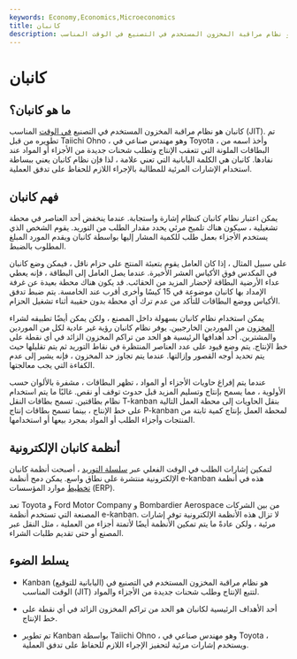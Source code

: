 ```yaml
---
keywords: Economy,Economics,Microeconomics
title: كانبان
description: كانبان هو نظام مراقبة المخزون المستخدم في التصنيع في الوقت المناسب (JIT) لتتبع الإنتاج وطلب شحنات جديدة من الأجزاء والمواد.
---
```


# كانبان
## ما هو كانبان؟

كانبان هو نظام مراقبة المخزون المستخدم في التصنيع [في الوقت](/jit) المناسب (JIT). تم تطويره من قبل Taiichi Ohno ، وهو مهندس صناعي في Toyota ، وأخذ اسمه من البطاقات الملونة التي تتعقب الإنتاج وتطلب شحنات جديدة من الأجزاء أو المواد عند نفادها. كانبان هي الكلمة اليابانية التي تعني علامة ، لذا فإن نظام كانبان يعني ببساطة استخدام الإشارات المرئية للمطالبة بالإجراء اللازم للحفاظ على تدفق العملية.

## فهم كانبان

يمكن اعتبار نظام كانبان كنظام إشارة واستجابة. عندما ينخفض أحد العناصر في محطة تشغيلية ، سيكون هناك تلميح مرئي يحدد مقدار الطلب من التوريد. يقوم الشخص الذي يستخدم الأجزاء بعمل طلب للكمية المشار إليها بواسطة كانبان ويقدم المورد المبلغ المطلوب بالضبط.

على سبيل المثال ، إذا كان العامل يقوم بتعبئة المنتج على حزام ناقل ، فيمكن وضع كانبان في المكدس فوق الأكياس العشر الأخيرة. عندما يصل العامل إلى البطاقة ، فإنه يعطي عداء الأرضية البطاقة لإحضار المزيد من الحقائب. قد يكون هناك محطة بعيدة عن غرفة الإمداد بها كانبان موضوعة في 15 كيسًا وأخرى أقرب عند الخامسة. يتم ضبط تدفق الأكياس ووضع البطاقات للتأكد من عدم ترك أي محطة بدون حقيبة أثناء تشغيل الحزام.

يمكن استخدام نظام كانبان بسهولة داخل المصنع ، ولكن يمكن أيضًا تطبيقه لشراء [المخزون](/inventory) من الموردين الخارجيين. يوفر نظام كانبان رؤية غير عادية لكل من الموردين والمشترين. أحد أهدافها الرئيسية هو الحد من تراكم المخزون الزائد في أي نقطة على خط الإنتاج. يتم وضع قيود على عدد العناصر المنتظرة في نقاط التوريد ثم يتم تقليلها حيث يتم تحديد أوجه القصور وإزالتها. عندما يتم تجاوز حد المخزون ، فإنه يشير إلى عدم الكفاءة التي يجب معالجتها.

عندما يتم إفراغ حاويات الأجزاء أو المواد ، تظهر البطاقات ، مشفرة بالألوان حسب الأولوية ، مما يسمح بإنتاج وتسليم المزيد قبل حدوث توقف أو نقص. غالبًا ما يتم استخدام نظام بطاقتين. تسمح بطاقات النقل T-kanban بنقل الحاويات إلى محطة العمل التالية على خط الإنتاج ، بينما تسمح بطاقات إنتاج P-kanban لمحطة العمل بإنتاج كمية ثابتة من المنتجات وأجزاء الطلب أو المواد بمجرد بيعها أو استخدامها.

## أنظمة كانبان الإلكترونية

لتمكين إشارات الطلب في الوقت الفعلي عبر [سلسلة التوريد](/supplychain) ، أصبحت أنظمة كانبان الإلكترونية منتشرة على نطاق واسع. يمكن دمج أنظمة e-kanban هذه في أنظمة [تخطيط](/erp) موارد المؤسسات (ERP).

تعد Toyota و Ford Motor Company و Bombardier Aerospace من بين الشركات المصنعة التي تستخدم أنظمة e-kanban. لا تزال هذه الأنظمة الإلكترونية توفر إشارات مرئية ، ولكن عادةً ما يتم تمكين الأنظمة أيضًا لأتمتة أجزاء من العملية ، مثل النقل عبر المصنع أو حتى تقديم طلبات الشراء.

## يسلط الضوء

- Kanban (اليابانية للتوقيع) هو نظام مراقبة المخزون المستخدم في التصنيع في الوقت المناسب (JIT) لتتبع الإنتاج وطلب شحنات جديدة من الأجزاء والمواد.

- أحد الأهداف الرئيسية لكانبان هو الحد من تراكم المخزون الزائد في أي نقطة على خط الإنتاج.

- تم تطوير Kanban بواسطة Taiichi Ohno ، وهو مهندس صناعي في Toyota ، ويستخدم إشارات مرئية لتحفيز الإجراء اللازم للحفاظ على تدفق العملية.

